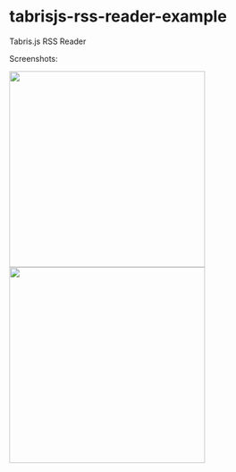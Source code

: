 # tabrisjs-rss-reader-example
Tabris.js RSS Reader

Screenshots:

<p>
  <img src="http://i63.tinypic.com/x58rut.png" width="350"/>
  <img src="http://i66.tinypic.com/2lazua9.png" width="350"/>
</p>
